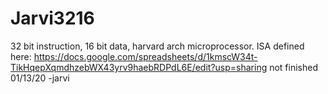 # Jarvi3216
32 bit instruction, 16 bit data, harvard arch microprocessor.
ISA defined here: https://docs.google.com/spreadsheets/d/1kmscW34t-TikHqepXqmdhzebWX43yrv9haebRDPdL6E/edit?usp=sharing
not finished 01/13/20
-jarvi
